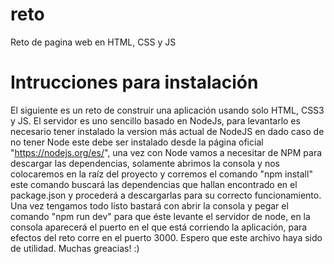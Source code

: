# reto
Reto de pagina web en HTML, CSS y JS

# Intrucciones para instalación

El siguiente es un reto de construir una aplicación usando solo HTML, CSS3 y JS. El servidor es uno sencillo basado en NodeJs, para levantarlo es necesario tener instalado la version más actual de NodeJS en dado caso de no tener Node este debe ser instalado desde la página oficial "https://nodejs.org/es/", una vez con Node vamos a necesitar de NPM para descargar las dependencias, solamente abrimos la consola y nos colocaremos en la raíz del proyecto y corremos el comando "npm install" este comando buscará las dependencias que hallan encontrado en el package.json y procederá a descargarlas para su correcto funcionamiento.
Una vez tengamos todo listo bastará con abrir la consola y pegar el comando "npm run dev" para que éste levante el servidor de node, en la consola aparecerá el puerto en el que está corriendo la aplicación, para efectos del reto corre en el puerto 3000. Espero que este archivo haya sido de utilidad. Muchas greacias! :) 


